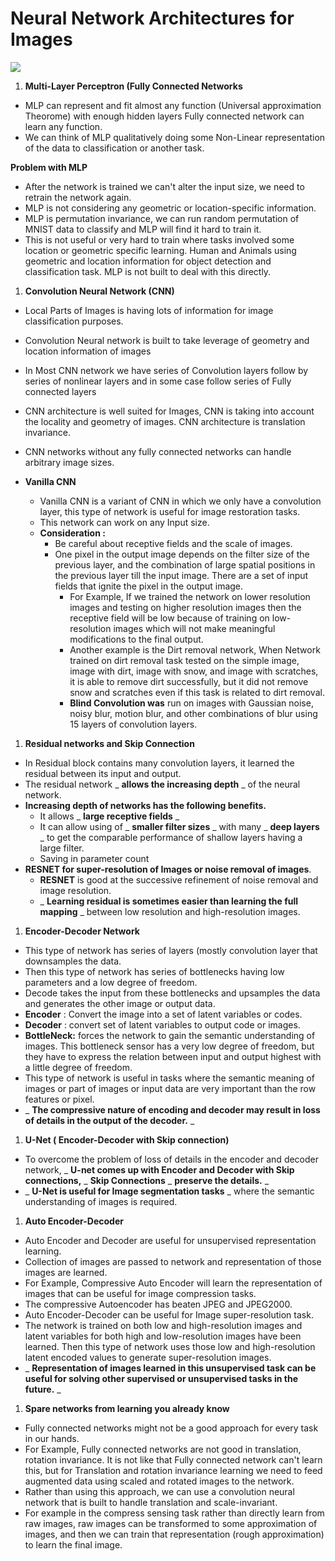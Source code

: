 #
# Neural Network Architectures for Images

![](RackMultipart20210222-4-1mdl20f_html_cb55ddb5edd60516.gif)

1. **Multi-Layer Perceptron (Fully Connected Networks**

- MLP can represent and fit almost any function (Universal approximation Theorome) with enough hidden layers Fully connected network can learn any function.
- We can think of MLP qualitatively doing some Non-Linear representation of the data to classification or another task.

**Problem with MLP**

- After the network is trained we can&#39;t alter the input size, we need to retrain the network again.
- MLP is not considering any geometric or location-specific information.
- MLP is permutation invariance, we can run random permutation of MNIST data to classify and MLP will find it hard to train it.
- This is not useful or very hard to train where tasks involved some location or geometric specific learning. Human and Animals using geometric and location information for object detection and classification task. MLP is not built to deal with this directly.

1. **Convolution Neural Network (CNN)**

- Local Parts of Images is having lots of information for image classification purposes.
- Convolution Neural network is built to take leverage of geometry and location information of images
- In Most CNN network we have series of Convolution layers follow by series of nonlinear layers and in some case follow series of Fully connected layers
- CNN architecture is well suited for Images, CNN is taking into account the locality and geometry of images. CNN architecture is translation invariance.
- CNN networks without any fully connected networks can handle arbitrary image sizes.

- **Vanilla CNN**
  - Vanilla CNN is a variant of CNN in which we only have a convolution layer, this type of network is useful for image restoration tasks.
  - This network can work on any Input size.
  - **Consideration :**
    - Be careful about receptive fields and the scale of images.
    - One pixel in the output image depends on the filter size of the previous layer, and the combination of large spatial positions in the previous layer till the input image. There are a set of input fields that ignite the pixel in the output image.
      - For Example, If we trained the network on lower resolution images and testing on higher resolution images then the receptive field will be low because of training on low-resolution images which will not make meaningful modifications to the final output.
      - Another example is the Dirt removal network, When Network trained on dirt removal task tested on the simple image, image with dirt, image with snow, and image with scratches, it is able to remove dirt successfully, but it did not remove snow and scratches even if this task is related to dirt removal.
      - **Blind Convolution was** run on images with Gaussian noise, noisy blur, motion blur, and other combinations of blur using 15 layers of convolution layers.

1. **Residual networks and Skip Connection**

- In Residual block contains many convolution layers, it learned the residual between its input and output.
- The residual network _ **allows the increasing depth** _ of the neural network.
- **Increasing depth of networks has the following benefits.**
  - It allows _ **large receptive fields** _
  - It can allow using of _ **smaller filter sizes** _ with many _ **deep layers** _ to get the comparable performance of shallow layers having a large filter.
  - Saving in parameter count
- **RESNET for super-resolution of Images or noise removal of images**.
  - **RESNET** is good at the successive refinement of noise removal and image resolution.
  - _ **Learning residual is sometimes easier than learning the full mapping** _ between low resolution and high-resolution images.

1. **Encoder-Decoder Network**

- This type of network has series of layers (mostly convolution layer that downsamples the data.
- Then this type of network has series of bottlenecks having low parameters and a low degree of freedom.
- Decode takes the input from these bottlenecks and upsamples the data and generates the other image or output data.
- **Encoder** : Convert the image into a set of latent variables or codes.
- **Decoder** : convert set of latent variables to output code or images.
- **BottleNeck:** forces the network to gain the semantic understanding of images. This bottleneck sensor has a very low degree of freedom, but they have to express the relation between input and output highest with a little degree of freedom.
- This type of network is useful in tasks where the semantic meaning of images or part of images or input data are very important than the row features or pixel.
- _ **The compressive nature of encoding and decoder may result in loss of details in the output of the decoder.** _

1. **U-Net ( Encoder-Decoder with Skip connection)**

- To overcome the problem of loss of details in the encoder and decoder network, _ **U-net comes up with Encoder and Decoder with Skip connections,** _ **Skip Connections** _ **preserve the details.** _
- _ **U-Net is useful for Image segmentation tasks** _ where the semantic understanding of images is required.

1. **Auto Encoder-Decoder**

- Auto Encoder and Decoder are useful for unsupervised representation learning.
- Collection of images are passed to network and representation of those images are learned.
- For Example, Compressive Auto Encoder will learn the representation of images that can be useful for image compression tasks.
- The compressive Autoencoder has beaten JPEG and JPEG2000.
- Auto Encoder-Decoder can be useful for Image super-resolution task.
- The network is trained on both low and high-resolution images and latent variables for both high and low-resolution images have been learned. Then this type of network uses those low and high-resolution latent encoded values to generate super-resolution images.
- _ **Representation of images learned in this unsupervised task can be useful for solving other supervised or unsupervised tasks in the future.** _

1. **Spare networks from learning you already know**

- Fully connected networks might not be a good approach for every task in our hands.
- For Example, Fully connected networks are not good in translation, rotation invariance. It is not like that Fully connected network can&#39;t learn this, but for Translation and rotation invariance learning we need to feed augmented data using scaled and rotated images to the network.
- Rather than using this approach, we can use a convolution neural network that is built to handle translation and scale-invariant.
- For example in the compress sensing task rather than directly learn from raw images, raw images can be transformed to some approximation of images, and then we can train that representation (rough approximation) to learn the final image.
